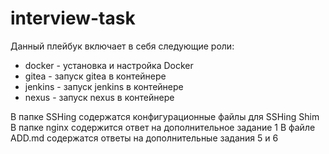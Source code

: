 # interview-task

Данный плейбук включает в себя следующие роли:
- docker - установка и настройка Docker
- gitea - запуск gitea в контейнере
- jenkins - запуск jenkins в контейнере
- nexus - запуск nexus в контейнере

В папке SSHing содержатся конфигурационные файлы для SSHing Shim
В папке nginx содержится ответ на дополнительное задание 1
В файле ADD.md содержатся ответы на дополнительные задания 5 и 6
